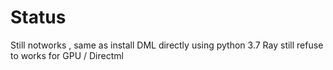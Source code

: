 # Status

Still notworks ,  same as install DML directly using python 3.7
Ray still refuse to works for GPU / Directml
